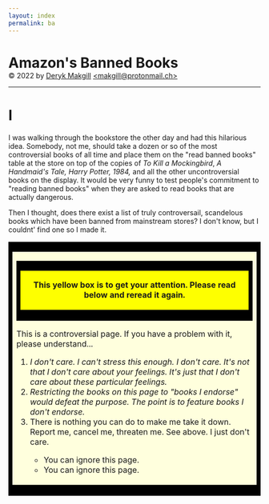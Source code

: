 ```yaml
---
layout: index
permalink: ba
---
```


<h1 style="margin-bottom:0px;">Amazon's Banned Books</h1>

<p style="margin-top:0px;">
   © 2022 by <a href="./">Deryk Makgill</a>
   <a href="../about.html">&lt;makgill@protonmail.ch&gt;</a>
 </p>

---

# I

I was walking through the bookstore the other day and had this hilarious idea. Somebody, not me, should take a dozen or so of the most controversial books of all time and place them on the "read banned books" table at the store on top of the copies of *To Kill a Mockingbird*, *A Handmaid's Tale,* *Harry Potter,* *1984,* and all the other uncontroversial books on the display. It would be very funny to test people's commitment to "reading banned books" when they are asked to read books that are actually dangerous.

Then I thought, does there exist a list of truly controversail, scandelous books which have been banned from mainstream stores? I don't know, but I couldnt' find one so I made it.

<div align="CENTER">
<table border="0" cellpadding="2" cellspacing="0" width="80%">
 <tbody><tr>
 <td bgcolor="#000000">
 <table border="0" cellpadding="16" cellspacing="0" width="100%">
<tbody><tr>
<td bgcolor="#FFFFDD">
 <p>
 </p><div align="CENTER">
  <table border="0" cellpadding="2" cellspacing="0">
  <tbody><tr>
  <td bgcolor="#000000">
  <table border="0" cellpadding="16" cellspacing="0" width="100%">
  <tbody><tr>
  <td align="CENTER" bgcolor="#FEFF00">
 <p><b> This yellow box is to get your attention. Please read below and reread it again.</b>
</p></td>
 </tr>
</tbody></table>
  </td>
 </tr>
</tbody></table>
</div>

 <p> This is a controversial page. If you have a problem with it, please understand...

 </p><p>
</p><ol>
<li> <i>I don't care. I can't stress this enough. I don't care. It's not that I don't care about your feelings. It's just that I don't care about these particular feelings.</i></li>
           
 <li> <i>Restricting the books on this page to "books I endorse" would defeat the purpose. The point is to feature books I don't endorse.</i></li>

<li> There is nothing you can do to make me take it down. Report me, cancel me, threaten me. See above. I just don't care.</li>

<ul>
 <li> You can ignore this page.
</li><li> You can ignore this page.
</li></ul>
</ol>
</td>
</tr>
</tbody></table>
 </td>
</tr>
</tbody></table>
 </div>
